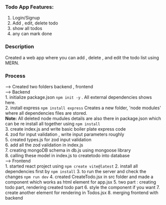 
### Todo App Features:
1. Login/Signup
2. Add , edit, delete todo
3. show all todos
4. any can mark done


### Description
Created a web app where you can add , delete , and edit the todo list using MERN.

### Process
--> Created two folders backend , frontend <br> 
--> Backend <br>
    1. initialize package.json `npm init -y` . All external dependencies shows here.  <br>
    2. install express `npm install express` Creates a new folder, 'node modules' where all dependencies files are stored.<br>
    __Note:__ All deleted node mudules details are also there in package.json which can be re install all together using `npm install` <br>
    3. create index.js and write basic boiler plate express code <br>
    4. zod for input validation , write input parameters roughly <br>
    5. created types.js for zod input validation <br>
    6. add all the zod validation in index.js <br>
    7. creating mongoDB schema in db.js using mongoose library <br>
    8. calling these model in index.js to createtodo into database <br>
--> Frontend <br>
    1. started react project using `npm create vite@latest`
    2.  install all dependencies first by `npm install`
    3. to run the server and check the changes  `npm run dev`
    4. created CreateTodo.jsx in src folder and made a component which works as html element for app.jsx
    5. two part : creating todo part, rendering created todo part
    6. style the component if you want 
    7. create another element for rendering in Todos.jsx 
    8. merging frontend with backend
